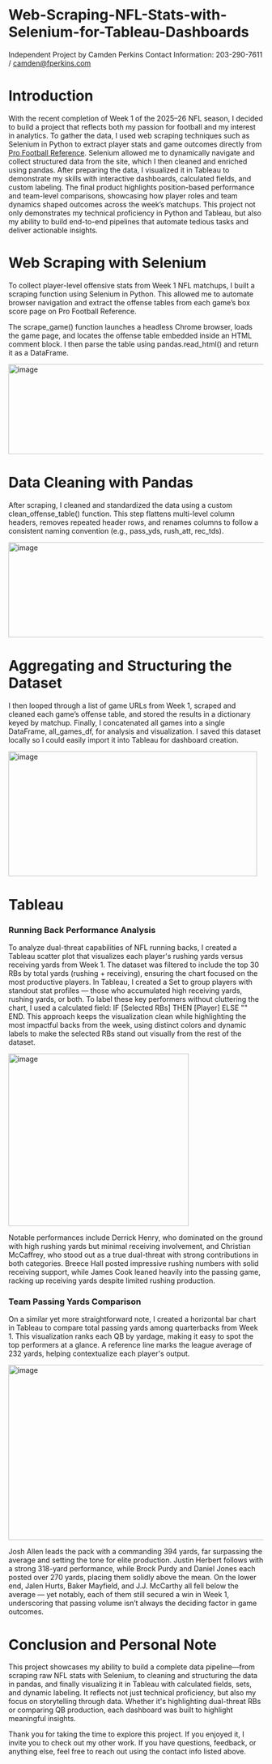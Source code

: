 # Web-Scraping-NFL-Stats-with-Selenium-for-Tableau-Dashboards
Independent Project by Camden Perkins
Contact Information: 203-290-7611 / camden@fperkins.com

# Introduction
With the recent completion of Week 1 of the 2025–26 NFL season, I decided to build a project that reflects both my passion for football and my interest in analytics. 
To gather the data, I used web scraping techniques such as Selenium in Python to extract player stats and game outcomes directly from [Pro Football Reference](https://www.pro-football-reference.com/). Selenium allowed me to dynamically navigate and collect structured data from the site, which I then cleaned and enriched using pandas.
After preparing the data, I visualized it in Tableau to demonstrate my skills with interactive dashboards, calculated fields, and custom labeling. The final product highlights position-based performance and team-level comparisons, showcasing how player roles and team dynamics shaped outcomes across the week’s matchups.
This project not only demonstrates my technical proficiency in Python and Tableau, but also my ability to build end-to-end pipelines that automate tedious tasks and deliver actionable insights.

# Web Scraping with Selenium

To collect player-level offensive stats from Week 1 NFL matchups, I built a scraping function using Selenium in Python. This allowed me to automate browser navigation and extract the offense tables from each game’s box score page on Pro Football Reference.

The scrape_game() function launches a headless Chrome browser, loads the game page, and locates the offense table embedded inside an HTML comment block. I then parse the table using pandas.read_html() and return it as a DataFrame.

<img width="524" height="178" alt="image" src="https://github.com/user-attachments/assets/51dcec50-6843-4fbe-9705-0304758df34c" />

# Data Cleaning with Pandas

After scraping, I cleaned and standardized the data using a custom clean_offense_table() function. This step flattens multi-level column headers, removes repeated header rows, and renames columns to follow a consistent naming convention (e.g., pass_yds, rush_att, rec_tds).

<img width="536" height="188" alt="image" src="https://github.com/user-attachments/assets/7796be55-0032-4806-b96d-f818ffbb1b02" />

# Aggregating and Structuring the Dataset
I then looped through a list of game URLs from Week 1, scraped and cleaned each game’s offense table, and stored the results in a dictionary keyed by matchup. Finally, I concatenated all games into a single DataFrame, all_games_df, for analysis and visualization. I saved this dataset locally so I could easily import it into Tableau for dashboard creation.

<img width="491" height="247" alt="image" src="https://github.com/user-attachments/assets/5735d053-15b4-4415-83fd-e0270b645885" />

# Tableau
### Running Back Performance Analysis
To analyze dual-threat capabilities of NFL running backs, I created a Tableau scatter plot that visualizes each player's rushing yards versus receiving yards from Week 1. The dataset was filtered to include the top 30 RBs by total yards (rushing + receiving), ensuring the chart focused on the most productive players. In Tableau, I created a Set to group players with standout stat profiles — those who accumulated high receiving yards, rushing yards, or both. To label these key performers without cluttering the chart, I used a calculated field: IF [Selected RBs] THEN [Player] ELSE "" END. This approach keeps the visualization clean while highlighting the most impactful backs from the week, using distinct colors and dynamic labels to make the selected RBs stand out visually from the rest of the dataset. <br>


<img width="356" height="341" alt="image" src="https://github.com/user-attachments/assets/55e50b2a-e7ba-4fa0-95cf-fdcbf5aaf21b" />

Notable performances include Derrick Henry, who dominated on the ground with high rushing yards but minimal receiving involvement, and Christian McCaffrey, who stood out as a true dual-threat with strong contributions in both categories. Breece Hall posted impressive rushing numbers with solid receiving support, while James Cook leaned heavily into the passing game, racking up receiving yards despite limited rushing production.

### Team Passing Yards Comparison
On a similar yet more straightforward note, I created a horizontal bar chart in Tableau to compare total passing yards among quarterbacks from Week 1. This visualization ranks each QB by yardage, making it easy to spot the top performers at a glance. A reference line marks the league average of 232 yards, helping contextualize each player's output.


<img width="641" height="346" alt="image" src="https://github.com/user-attachments/assets/5c549d31-2053-4579-9deb-30573b0d04b9" />


Josh Allen leads the pack with a commanding 394 yards, far surpassing the average and setting the tone for elite production. Justin Herbert follows with a strong 318-yard performance, while Brock Purdy and Daniel Jones each posted over 270 yards, placing them solidly above the mean. On the lower end, Jalen Hurts, Baker Mayfield, and J.J. McCarthy all fell below the average — yet notably, each of them still secured a win in Week 1, underscoring that passing volume isn’t always the deciding factor in game outcomes.

# Conclusion and Personal Note
This project showcases my ability to build a complete data pipeline—from scraping raw NFL stats with Selenium, to cleaning and structuring the data in pandas, and finally visualizing it in Tableau with calculated fields, sets, and dynamic labeling. It reflects not just technical proficiency, but also my focus on storytelling through data. Whether it's highlighting dual-threat RBs or comparing QB production, each dashboard was built to highlight meaningful insights.

Thank you for taking the time to explore this project. If you enjoyed it, I invite you to check out my other work. If you have questions, feedback, or anything else, feel free to reach out using the contact info listed above.
